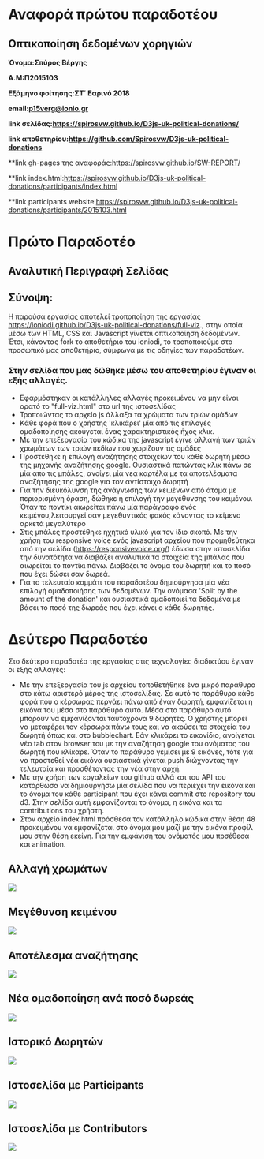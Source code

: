# Αναφορά πρώτου παραδοτέου

## Οπτικοποίηση δεδομένων χορηγιών 

**Όνομα:Σπύρος Βέργης**

**Α.Μ:Π2015103**

**Εξάμηνο φοίτησης:ΣΤ΄ Εαρινό 2018**

**email:p15verg@ionio.gr**

**link σελίδας:https://spirosvw.github.io/D3js-uk-political-donations/**

**link αποθετηρίου:https://github.com/Spirosvw/D3js-uk-political-donations**

**link gh-pages της αναφοράς:https://spirosvw.github.io/SW-REPORT/

**link index.html:https://spirosvw.github.io/D3js-uk-political-donations/participants/index.html

**link participants website:https://spirosvw.github.io/D3js-uk-political-donations/participants/2015103.html

# Πρώτο Παραδοτέο

## Αναλυτική Περιγραφή Σελίδας

## Σύνοψη:

Η παρούσα εργασίας αποτελεί τροποποίηση της εργασίας https://ioniodi.github.io/D3js-uk-political-donations/full-viz., στην οποία μέσω των HTML, CSS και Javascript γίνεται οπτικοποίηση δεδομένων. Έτσι, κάνοντας fork το αποθετήριο του ioniodi, το τροποποιούμε στο προσωπικό μας αποθετήριο, σύμφωνα με τις οδηγίες των παραδοτέων.


### Στην σελίδα που μας δώθηκε μέσω του αποθετηρίου έγιναν οι εξής αλλαγές.


* Εφαρμόστηκαν οι κατάλληλες αλλαγές προκειμένου να μην είναι ορατό το "full-viz.html" στο url της ιστοσελίδας
* Τροποιώντας το αρχείο js άλλαξα τα χρώματα των τριών ομάδων
* Κάθε φορά που ο χρήστης 'κλικάρει' μία από τις επιλογές ομαδοποίησης ακούγεται ένας χαρακτηριστικός ήχος κλικ.
* Με την επεξεργασία του  κώδικα της javascript έγινε αλλαγή των τριών χρωμάτων των τριών πεδίων που χωρίζουν τις ομάδες
* Προστέθηκε η επιλογή αναζήτησης στοιχείων του κάθε δωρητή μέσω της μηχανής αναζήτησης google. Ουσιαστικά πατώντας κλικ πάνω σε μία απο τις μπάλες, ανοίγει μία νεα καρτέλα με τα αποτελέσματα αναζήτησης της google για τον αντίστοιχο δωρητή
* Για την διευκόλυνση της ανάγνωσης των κειμένων από άτομα με περιορισμένη όραση, δώθηκε η επιλογή την μεγέθυνσης του κειμένου. Όταν το ποντίκι αιωρείται πάνω μία παράγραφο ενός κειμένου,λειτουργεί σαν μεγεθυντικός φακός κάνοντας το κείμενο αρκετά μεγαλύτερο
* Στις μπάλες προστέθηκε ηχητικό υλικό για τον ίδιο σκοπό. Με την χρήση του responsive voice ενός javascript αρχείου που προμηθεύτηκα από την σελίδα (https://responsivevoice.org/) έδωσα στην ιστοσελίδα την δυνατότητα να διαβάζει αναλυτικά τα στοιχεία της μπάλας που αιωρείται το ποντίκι πάνω. Διαβάζει το όνομα του δωρητή και το ποσό που έχει δώσει σαν δωρεά.
* Για το τελευταίο κομμάτι του παραδοτέου δημιούργησα μία νέα επιλογή ομαδοποιήσης των δεδομένων. Την ονόμασα 'Split by the amount of the donation' και ουσιαστικά ομαδοποιεί τα δεδομένα με βάσει το ποσό της δωρεάς που έχει κάνει ο κάθε δωρητής.

# Δεύτερο Παραδοτέο 

Στο δεύτερο παραδοτέο της εργασίας στις τεχνολογίες διαδικτύου έγιναν οι εξής αλλαγές:

* Με την επεξεργασία του js αρχείου τοποθετήθηκε ένα μικρό παράθυρο στο κάτω αριστερό μέρος της ιστοσελίδας. Σε αυτό το παράθυρο κάθε φορά που ο κέρσωρας περνάει πάνω από έναν δωρητή, εμφανίζεται η εικόνα του μέσα στο παράθυρο αυτό. Μέσα στο παράθυρο αυτό μπορούν να εμφανίζονται ταυτόχρονα 9 δωρητές. Ο χρήστης μπορεί να μεταφέρει τον κέρσωρα πάνω τους και να ακούσει τα στοιχεία του δωρητή όπως και στο bubblechart. Εάν κλικάρει το εικονίδιο, ανοίγεται νέο tab στον browser του με την αναζήτηση google του ονόματος του δωρητή που κλίκαρε. Όταν το παράθυρο γεμίσει με 9 εικόνες, τότε για να προστεθεί νέα εικόνα ουσιαστικά γίνεται push διώχνοντας την τελευταία και προσθέτοντας την νέα στην αρχή.
* Με την  χρήση των εργαλείων του github αλλά και του API του κατόρθωσα να δημιουργήσω μία σελίδα που να περιέχει την εικόνα και το όνομα του κάθε participant που έχει κάνει commit στο repository του d3. Στην σελίδα αυτή εμφανίζονται το όνομα, η εικόνα και τα contributions του χρήστη.
* Στον αρχείο index.html πρόσθεσα τον κατάλληλο κώδικα στην θέση 48 προκειμένου να εμφανίζεται στο όνομα μου μαζί με την εικόνα προφίλ μου στην θέση εκείνη. Για την εμφάνιση του ονόματός μου πρσέθεσα και animation.



## Αλλαγή χρωμάτων
![](image1.png)

## Μεγέθυνση κειμένου
![](image2.png)

## Αποτέλεσμα αναζήτησης
![](image3.png)

## Νέα ομαδοποίηση ανά ποσό δωρεάς
![](image4.png)

## Ιστορικό Δωρητών
![](history.png)

## Ιστοσελίδα με Participants
![](Participants.png)

## Ιστοσελίδα με Contributors
![](Index.png)



